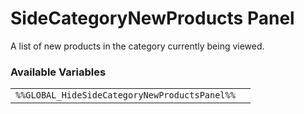 # SideCategoryNewProducts Panel

A list of new products in the category currently being viewed.

### Available Variables
|||
|---|---|
| `%%GLOBAL_HideSideCategoryNewProductsPanel%%` |
